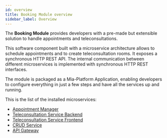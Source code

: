 ```yaml
---
id: overview
title: Booking Module overview
sidebar_label: Overview
---
```


<!--
WARNING: this file was automatically generated by Mia-Platform Doc Aggregator.
DO NOT MODIFY IT BY HAND.
Instead, modify the source file and run the aggregator to regenerate this file.
-->

The **Booking Module** provides developers with a pre-made but extensible solution to handle appointments and teleconsultations.

This software component built with a microservice architecture allows to schedule appointments and to create teleconsultation rooms. It exposes a synchronous HTTP REST API. The internal communication between different microservices is implemented with synchronous HTTP REST interfaces.

The module is packaged as a Mia-Platform Application, enabling developers to configure everything in just a few steps and have all the services up and running.

This is the list of the installed microservices:

- [Appointment Manager][appointment-manager]
- [Teleconsultation Service Backend][teleconsultation-service-be]
- [Teleconsultation Service Frontend][teleconsultation-service-fe]
- [CRUD Service][mia-crud-service]
- [API Gateway][mia-api-gateway]

[appointment-manager]: /runtime_suite/appointment-manager/overview
[teleconsultation-service-be]: /runtime_suite/teleconsultation-service-backend/overview
[teleconsultation-service-fe]: /runtime_suite/teleconsultation-service-frontend/overview
[mia-crud-service]: /runtime_suite/crud-service/overview_and_usage
[mia-api-gateway]: /runtime_suite/api-gateway/overview
